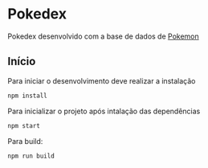 # Pokedex

Pokedex desenvolvido com a base de dados de [Pokemon](https://raw.githubusercontent.com/BrunnerLivio/PokemonDataGraber/master/output.json)

## Início

Para iniciar o desenvolvimento deve realizar a instalação

```bash
npm install
```

Para inicializar o projeto após intalação das dependências

```bash
npm start
```

Para build:

```bash
npm run build
```

